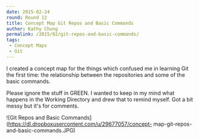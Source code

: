 ```yaml
---
date: 2015-02-24
round: Round 12
title: Concept Map Git Repos and Basic Commands
author: Kathy Chung
permalink: /2015/02/git-repos-and-basic-commands/
tags:
 - Concept Maps
 - Git
---
```


I created a concept map for the things which confused me in learning Git the first
time: the relationship between the repositories and some of the basic commands.

Please ignore the stuff in GREEN.  I wanted to keep in my mind what happens in the Working
Directory and drew that to remind myself.  Got a bit messy but it's for comments.

![Git Repos and Basic Commands](https://dl.dropboxusercontent.com/u/29677057/concept-
map-git-repos-and-basic-commands.JPG)
